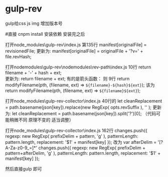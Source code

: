 # gulp-rev
gulp给css js img 增加版本号


#直接 cnpm install 安装依赖
安装完之后  

打开node_modules\gulp-rev\index.js
第135行 manifest[originalFile] = revisionedFile;
更新为: manifest[originalFile] = originalFile + '?v=' + file.revHash;


打开nodemodules\gulp-rev\nodemodules\rev-path\index.js
10行 return filename + '-' + hash + ext;  
更新为: return filename + ext;
有的是箭头函数：
则  9行 return modifyFilename(pth, (filename, ext) => `${filename}-${hash}${ext}`);
该为 return modifyFilename(pth, (filename, ext) => `${filename}${ext}`);


打开node_modules\gulp-rev-collector\index.js
40行的 let cleanReplacement =  path.basename(json[key]).replace(new RegExp( opts.revSuffix ), '' );
更新为: let cleanReplacement =  path.basename(json[key]).split('?')[0];
（代码可能稍微不同 原理不变的 适当调整）



打开node_modules\gulp-rev-collector\index.js
162行
 changes.push({
                regexp: new RegExp( prefixDelim + pattern, 'g' ),
                patternLength: pattern.length,
                replacement: '$1' + manifest[key]
                    });
改为
var afterDelim = '[\?A-Za-z0-9_\=]*'
changes.push({
regexp: new RegExp( prefixDelim + pattern+afterDelim, 'g' ),
patternLength: pattern.length,
replacement: '$1' + manifest[key]
});					

然后直接gulp 即可
